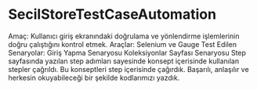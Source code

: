 # SecilStoreTestCaseAutomation
Amaç: Kullanıcı giriş ekranındaki doğrulama ve yönlendirme işlemlerinin doğru çalıştığını kontrol etmek.
Araçlar: Selenium ve Gauge
Test Edilen Senaryolar:
Giriş Yapma Senaryosu
Koleksiyonlar Sayfası Senaryosu
Step  sayfasında yazılan step adımları sayesinde konsept içerisinde kullanılan stepler çağrıldı. Bu konseptleri step içerisinde çağırdık. Başarılı, anlaşılır ve herkesin okuyabileceği bir şekilde kodlarımızı yazdık.
